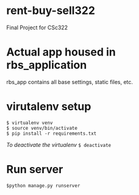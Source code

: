 # rent-buy-sell322
Final Project for CSc322

# Actual app housed in rbs_application
rbs_app contains all base settings, static files, etc.

# virutalenv setup
`$ virtualenv venv`  
`$ source venv/bin/activate`  
`$ pip install -r requirements.txt`

*To deactivate the virtualenv*
`$ deactivate`

# Run server
`$python manage.py runserver`
